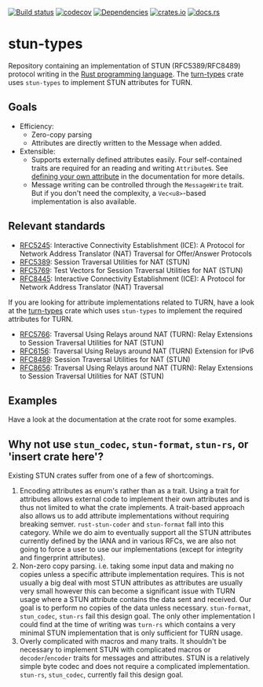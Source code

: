 [![Build status](https://github.com/ystreet/stun-proto/actions/workflows/rust.yml/badge.svg?branch=main)](https://github.com/ystreet/stun-proto/actions)
[![codecov](https://codecov.io/gh/ystreet/stun-proto/branch/main/graph/badge.svg)](https://codecov.io/gh/ystreet/stun-proto)
[![Dependencies](https://deps.rs/repo/github/ystreet/stun-proto/status.svg)](https://deps.rs/repo/github/ystreet/stun-proto)
[![crates.io](https://img.shields.io/crates/v/stun-types.svg)](https://crates.io/crates/stun-types)
[![docs.rs](https://docs.rs/stun-types/badge.svg)](https://docs.rs/stun-types)

# stun-types

Repository containing an implementation of STUN (RFC5389/RFC8489) protocol writing in
the [Rust programming language](https://www.rust-lang.org/). The
[turn-types](https://docs.rs/turn-types/latest/turn_types/) crate uses `stun-types` to
implement STUN attributes for TURN.

## Goals

- Efficiency:
  - Zero-copy parsing
  - Attributes are directly written to the Message when added.
- Extensible:
  - Supports externally defined attributes easily. Four self-contained traits are
    required for an reading and writing `Attribute`s.  See
    [defining your own attribute](https://docs.rs/stun-types/latest/stun_types/attribute/index.html#defining-your-own-attribute)
    in the documentation for more details.
  - Message writing can be controlled through the `MessageWrite` trait. But if
    you don't need the complexity, a `Vec<u8>`-based implementation is also available.

## Relevant standards

 - [RFC5245](https://tools.ietf.org/html/rfc5245):
   Interactive Connectivity Establishment (ICE): A Protocol for Network Address
   Translator (NAT) Traversal for Offer/Answer Protocols
 - [RFC5389](https://tools.ietf.org/html/rfc5389):
   Session Traversal Utilities for NAT (STUN)
 - [RFC5769](https://tools.ietf.org/html/rfc5769):
   Test Vectors for Session Traversal Utilities for NAT (STUN)
 - [RFC8445](https://tools.ietf.org/html/rfc8445):
   Interactive Connectivity Establishment (ICE): A Protocol for Network Address
   Translator (NAT) Traversal

If you are looking for attribute implementations related to TURN, have a look at
the [turn-types](https://docs.rs/turn-types/latest/turn_types/) crate which uses
`stun-types` to implement the required attributes for TURN.

 - [RFC5766](https://tools.ietf.org/html/rfc5766):
   Traversal Using Relays around NAT (TURN): Relay Extensions to Session
   Traversal Utilities for NAT (STUN)
 - [RFC6156](https://tools.ietf.org/html/rfc6156):
   Traversal Using Relays around NAT (TURN) Extension for IPv6
 - [RFC8489](https://tools.ietf.org/html/rfc8489):
   Session Traversal Utilities for NAT (STUN)
 - [RFC8656](https://tools.ietf.org/html/rfc8656):
   Traversal Using Relays around NAT (TURN): Relay Extensions to Session
   Traversal Utilities for NAT (STUN)

## Examples

Have a look at the documentation at the crate root for some examples.

## Why not use `stun_codec`, `stun-format`, `stun-rs`, or 'insert crate here'?

Existing STUN crates suffer from one of a few of shortcomings.

1. Encoding attributes as enum's rather than as a trait. Using a trait for
   attributes allows external code to implement their own attributes and is thus
   not limited to what the crate implements.  A trait-based approach also allows
   us to add attribute implementations without requiring breaking semver.
   `rust-stun-coder` and `stun-format` fall into this category.  While we do aim
   to eventually support all the STUN attributes currently defined by the IANA
   and in various RFCs, we are also not going to force a user to use our
   implementations (except for integrity and fingerprint attributes).
2. Non-zero copy parsing. i.e. taking some input data and making no copies
   unless a specific attribute implementation requires. This is not usually a big
   deal with most STUN attributes as attributes are usually very small however
   this can become a significant issue with TURN usage where a STUN attribute
   contains the data sent and received. Our goal is to perform no copies of the
   data unless necessary. `stun-format`, `stun_codec`, `stun-rs` fail this
   design goal. The only other implementation I could find at the time of
   writing was `turn-rs` which contains a very minimal STUN implementation
   that is only sufficient for TURN usage.
3. Overly complicated with macros and many traits. It shouldn't be
   necessary to implement STUN with complicated macros or `decoder`/`encoder`
   traits for messages and attributes. STUN is a relatively simple byte codec
   and does not require a complicated implementation. `stun-rs`, `stun_codec`,
   currently fail this design goal.
